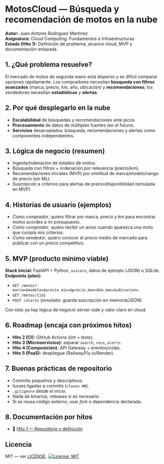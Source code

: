 # MotosCloud — Búsqueda y recomendación de motos en la nube

**Autor:** Juan Antonio Rodríguez Martínez  
**Asignatura:** Cloud Computing: Fundamentos e Infraestructuras  
**Estado (Hito 1):** Definición de problema, alcance cloud, MVP y documentación enlazada.

## 1. ¿Qué problema resuelve?
El mercado de motos de segunda mano está disperso y es difícil comparar opciones rápidamente. Los compradores necesitan **búsqueda con filtros avanzados** (marca, precio, km, año, ubicación) y **recomendaciones**; los vendedores necesitan **estadísticas** y **alertas**.

## 2. Por qué desplegarlo en la nube
- **Escalabilidad** de búsquedas y recomendaciones ante picos.
- **Procesamiento** de datos de múltiples fuentes (en el futuro).
- **Servicios** desacoplados: búsqueda, recomendaciones y alertas como componentes independientes.

## 3. Lógica de negocio (resumen)
- Ingesta/indexación de listados de motos.
- Búsqueda con filtros + ordenación por relevancia (precio/km).
- Recomendaciones iniciales (MVP) por similitud de marca/modelo/rango de precio (sin ML).
- Suscripción a criterios para alertas de precio/disponibilidad (simulada en MVP).

## 4. Historias de usuario (ejemplos)
- *Como comprador*, quiero filtrar por marca, precio y km para encontrar motos acordes a mi presupuesto.
- *Como comprador*, quiero recibir un aviso cuando aparezca una moto que cumpla mis criterios.
- *Como vendedor*, quiero conocer el precio medio de mercado para publicar con un precio competitivo.

## 5. MVP (producto mínimo viable)
**Stack inicial:** FastAPI + Python, `uvicorn`, datos de ejemplo (JSON) o SQLite.  
**Endpoints (plan):**
- `GET /motos?marca=&modelo=&precio_min=&precio_max=&km_max=&ubicacion=`
- `GET /motos/{id}`
- `POST /alerts` (simulado: guarda suscripción en memoria/JSON)

Con esto ya hay lógica de negocio server-side y valor claro en cloud.

## 6. Roadmap (encaja con próximos hitos)
- **Hito 2 (CI):** GitHub Actions (lint + tests).
- **Hito 3 (Microservicios):** separar `search`, `reco`, `alerts`.
- **Hito 4 (Composición):** API Gateway + eventos/colas.
- **Hito 5 (PaaS):** despliegue (Railway/Fly.io/Render).

## 7. Buenas prácticas de repositorio
- Commits pequeños y descriptivos.
- Issues ligadas a commits (`closes #N`).
- `.gitignore` desde el inicio.
- Nada de binarios; releases si es necesario.
- Si se reusa código externo, usar *fork* o dependencia declarada.

## 8. Documentación por hitos
- 📄 [Hito 1 — Repositorio y definición](docs/hito1.md)

## Licencia
MIT — ver [LICENSE](LICENSE).
[![License: MIT](https://img.shields.io/badge/License-MIT-yellow.svg)](LICENSE)
